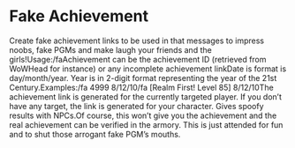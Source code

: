 # Fake Achievement

Create fake achievement links to be used in that messages to impress noobs, fake PGMs and make laugh your friends and the girls!Usage:/faAchievement can be the achievement ID (retrieved from WoWHead for instance) or any incomplete achievement linkDate is format is day/month/year. Year is in 2-digit format representing the year of the 21st Century.Examples:/fa 4999 8/12/10/fa [Realm First! Level 85] 8/12/10The achievement link is generated for the currently targeted player. If you don’t have any target, the link is generated for your character. Gives spoofy results with NPCs.Of course, this won’t give you the achievement and the real achievement can be verified in the armory. This is just attended for fun and to shut those arrogant fake PGM’s mouths.
